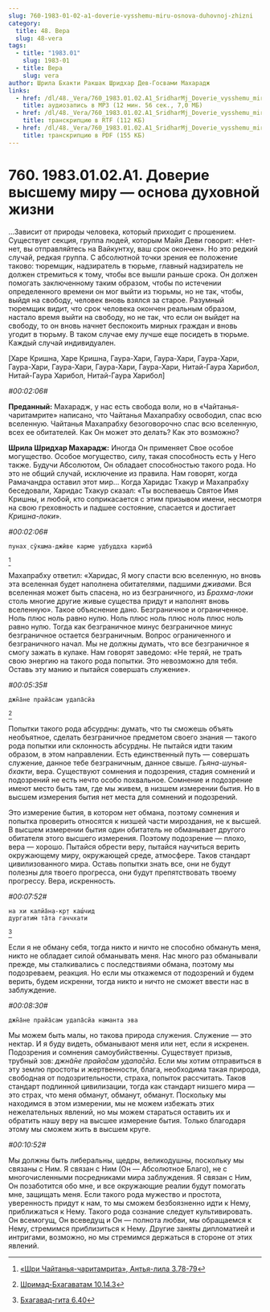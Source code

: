 ```yaml
---
slug: 760-1983-01-02-a1-doverie-vysshemu-miru-osnova-duhovnoj-zhizni
category:
  title: 48. Вера
  slug: 48-vera
tags:
  - title: "1983.01"
    slug: 1983-01
  - title: Вера
    slug: vera
author: Шрила Бхакти Ракшак Шридхар Дев-Госвами Махарадж
links:
  - href: /dl/48._Vera/760_1983.01.02.A1_SridharMj_Doverie_vysshemu_miru-osnova_duhovnoy_jizni.mp3
    title: аудиозапись в MP3 (12 мин. 56 сек., 7,0 МБ)
  - href: /dl/48._Vera/760_1983.01.02.A1_SridharMj_Doverie_vysshemu_miru-osnova_duhovnoy_jizni.rtf
    title: транскрипцию в RTF (112 КБ)
  - href: /dl/48._Vera/760_1983.01.02.A1_SridharMj_Doverie_vysshemu_miru-osnova_duhovnoy_jizni.pdf
    title: транскрипцию в PDF (155 КБ)
---
```


# 760. 1983.01.02.A1. Доверие высшему миру  — основа духовной жизни

…Зависит от природы человека, который приходит с прошением. Существует секция, группа людей, которым Майя Деви говорит: «Нет-нет, вы отправляйтесь на Вайкунтху, ваш срок окончен». Но это редкий случай, редкая группа. С абсолютной точки зрения ее положение таково: тюремщик, надзиратель в тюрьме, главный надзиратель не должен стремиться к тому, чтобы все вышли раньше срока. Он должен помогать заключенному таким образом, чтобы по истечении определенного времени он мог выйти из тюрьмы, но не так, чтобы, выйдя на свободу, человек вновь взялся за старое. Разумный тюремщик видит, что срок человека окончен реальным образом, настало время выйти на свободу, но не так, что если он выйдет на свободу, то он вновь начнет беспокоить мирных граждан и вновь угодит в тюрьму. В таком случае ему лучше еще посидеть в тюрьме. Каждый случай индивидуален.

[Харе Кришна, Харе Кришна, Гаура-Хари, Гаура-Хари, Гаура-Хари, Гаура-Хари, Гаура-Хари, Гаура-Хари, Гаура-Хари, Нитай-Гаура Харибол, Нитай-Гаура Харибол, Нитай-Гаура Харибол]

*#00:02:06#*

**Преданный:** Махарадж, у нас есть свобода воли, но в «Чайтанья-чаритамрите» написано, что Чайтанья Махапрабху освободил, спас всю вселенную. Чайтанья Махапрабху безоговорочно спас всю вселенную, всех ее обитателей. Как Он может это делать? Как это возможно?

**Шрила Шридхар Махарадж:** Иногда Он применяет Свое особое могущество. Особое могущество, силу, такая способность есть у Него также. Будучи Абсолютом, Он обладает способностью такого рода. Но это не общий случай, исключение из правила. Нам говорят, когда Рамачандра оставил этот мир… Когда Харидас Тхакур и Махапрабху беседовали, Харидас Тхакур сказал: «Ты воспеваешь Святое Имя Кришны, и любой, кто соприкасается с этим призывом имени, несмотря на свою греховность и падшее состояние, спасается и достигает *Кришна-локи*».

*#00:02:06#*

    пунах̣ сӯкш̣ма-джӣве карме удбуддха кариба̄
[^_ftn1]

Махапрабху ответил: «Харидас, Я могу спасти всю вселенную, но вновь эта вселенная будет наполнена обитателями, падшими *дживами*. Вся вселенная может быть спасена, но из безграничного, из *Брахма-локи* столь многие другие живые существа придут и наполнят вновь вселенную». Такое объяснение дано. Безграничное и ограниченное. Ноль плюс ноль равно нулю. Ноль плюс ноль плюс ноль плюс ноль равно нулю. Тогда как безграничное минус безграничное минус безграничное остается безграничным. Вопрос ограниченного и безграничного начал. Мы не должны думать, что все безграничное я смогу зажать в кулаке. Нам говорят заведомо: «Не теряй, не трать свою энергию на такого рода попытки. Это невозможно для тебя. Оставь эту манию и пытайся совершать служение».

*#00:05:35#*

    джн̃а̄не прайа̄сам удапа̄сйа
[^_ftn2]

Попытки такого рода абсурдны: думать, что ты сможешь объять необъятное, сделать безграничное предметом своего знания — такого рода попытки или склонность абсурдны. Не пытайся идти таким образом, в этом направлении. Есть единственный путь — совершать служение, данное тебе безграничным, данное свыше. *Гьяна-шунья-бхакти*, вера. Существуют сомнения и подозрения, стадия сомнений и подозрений не есть нечто особо похвальное. Сомнение и подозрение имеют место быть там, где мы живем, в низшем измерении бытия. Но в высшем измерения бытия нет места для сомнений и подозрений.

Это измерение бытия, в котором нет обмана, поэтому сомнения и попытка проверить относятся к низшей части мироздания, не к высшей. В высшем измерении бытия один обитатель не обманывает другого обитателя этого высшего измерения. Поэтому подозрение — плохо, вера — хорошо. Пытайся обрести веру, пытайся научиться верить окружающему миру, окружающей среде, атмосфере. Таков стандарт цивилизованного мира. Оставь попытки знать все, они не будут полезны для твоего прогресса, они будут препятствовать твоему прогрессу. Вера, искренность.

*#00:07:52#*

    на хи калйа̄н̣а-кр̣т каш́чид
    дургатим̇ та̄та гаччхати
[^_ftn3]

Если я не обману себя, тогда никто и ничто не способно обмануть меня, никто не обладает силой обманывать меня. Нас много раз обманывали прежде, мы сталкивались с последствиями обмана, поэтому мы подозреваем, реакция. Но если мы откажемся от подозрений и будем верить, будем искренни, тогда никто и ничто не сможет ввести нас в заблуждение.

*#00:08:30#*

    джн̃а̄не прайа̄сам удапа̄сйа наманта эва

Мы можем быть малы, но такова природа служения. Служение — это нектар. И я буду видеть, обманывают меня или нет, если я искренен. Подозрения и сомнения самоубийственны. Существует призыв, трубный зов: *джн̃а̄не прайа̄сам удапа̄сйа*. Если мы хотим отправиться в эту землю простоты и жертвенности, блага, необходима такая природа, свободная от подозрительности, страха, попыток рассчитать. Таков стандарт подлинной цивилизации, тогда как стандарт низшего мира — это страх, что меня обманут, обманут, обманут. Поскольку мы находимся в этом измерении, мы не можем избежать этих нежелательных явлений, но мы можем стараться оставить их и обратить нашу веру на высшее измерение бытия. Только благодаря этому мы сможем жить в высшем круге.

*#00:10:52#*

Мы должны быть либеральны, щедры, великодушны, поскольку мы связаны с Ним. Я связан с Ним (Он — Абсолютное Благо), не с многочисленными посредниками мира заблуждения. Я связан с Ним, Он позаботится обо мне, и все окружающие реалии будут помогать мне, защищать меня. Если такого рода мужество и простота, уверенность придут к нам, то мы сможем безбоязненно идти к Нему, приближаться к Нему. Такого рода сознание следует культивировать. Он всемогущ, Он всеведущ и Он — полнота любви, мы обращаемся к Нему, стремимся приблизиться к Нему. Другие заняты дипломатией и интригами, возможно, но мы стремимся держаться в стороне от этих явлений.



[^_ftn1]: [«Шри Чайтанья-чаритамрита», Антья-лила 3.78-79](../notes/shri-chajtanya-charitamrita-antya-lila/shri-chajtanya-charitamrita-antya-lila-3-78-79.md)

[^_ftn2]: [Шримад-Бхагаватам 10.14.3](../notes/shrimad-bhagavatam/shrimad-bhagavatam-10-14-3.md)

[^_ftn3]: [Бхагавад-гита 6.40](../notes/bhagavad-gita/bhagavad-gita-6-40.md)
